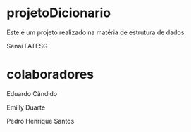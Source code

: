 # projetoDicionario

Este é um projeto realizado na matéria de estrutura de dados 
<p>Senai FATESG

# colaboradores
<p>Eduardo Cândido
<p>Emilly Duarte
<p>Pedro Henrique Santos
